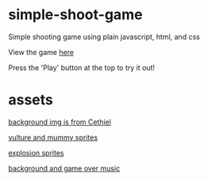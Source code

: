 # simple-shoot-game
Simple shooting game using plain javascript, html, and css

View the game [here](TODO)

Press the 'Play' button at the top to try it out!

# assets
[background img is from Cethiel](https://opengameart.org/content/desert-background-0)

[vulture and mummy sprites](https://craftpix.net/freebies/free-desert-enemy-sprite-sheets-pixel-art/)

[explosion sprites](https://craftpix.net/freebies/free-animated-explosion-sprite-pack/)

[background and game over music](https://opengameart.org/content/game-game)
